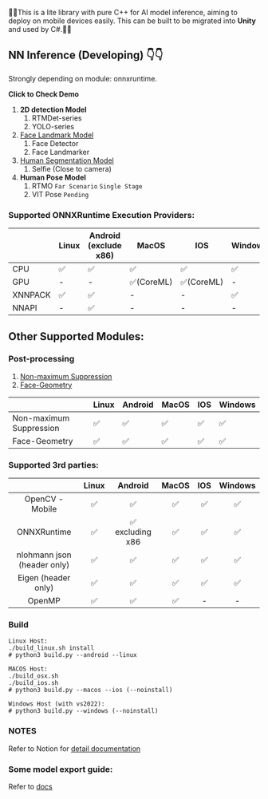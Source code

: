 👏👋This is a lite library with pure C++ for AI model inference, aiming to deploy on mobile devices easily. This can be built to be migrated into **Unity** and used by C#.🎉🎉

## NN Inference (Developing) 👇👇

Strongly depending on module: onnxruntime.

**Click to Check Demo**

1. **2D detection Model**
    1. RTMDet-series
    2. YOLO-series
2. [Face Landmark Model](https://github.com/Som5ra/AI-Engine/blob/main/media/demo/face_geometry_demo.gif)
    1. Face Detector
    2. Face Landmarker
3. [Human Segmentation Model](https://github.com/Som5ra/AI-Engine/blob/main/media/demo/human_segmentation_demo.gif)
    1. Selfie (Close to camera)
4. **Human Pose Model**
    1. RTMO `Far Scenario`   `Single Stage`
    2. VIT Pose `Pending`

### Supported ONNXRuntime Execution Providers:
|         | Linux | Android (exclude x86) | MacOS     | IOS       | Windows |
|---------|-------|-----------------------|-----------|-----------|---------|
| CPU     | ✅     | ✅                     | ✅         | ✅         | ✅       |
| GPU     | -     | -                     | ✅(CoreML) | ✅(CoreML) | -       |
| XNNPACK | ✅     | ✅                     | -         | -         | ✅       |
| NNAPI   | -     | ✅                     | -         | -         | -       |

## Other Supported Modules:

### Post-processing

1. [Non-maximum Suppression](https://www.notion.so/Post-Processing-NMS-13b5f7c72a4a804b8751ea6bf1272c3c?pvs=21)
2. [Face-Geometry](https://www.notion.so/Post-Processing-Face-Geometry-13b5f7c72a4a809bbd5cdc7ccfea48ca?pvs=21)

|                         | Linux | Android | MacOS | IOS | Windows |
|-------------------------|-------|---------|-------|-----|---------|
| Non-maximum Suppression | ✅     | ✅       | ✅     | ✅   | ✅       |
| Face-Geometry           | ✅     | ✅       | ✅     | ✅   | ✅       |


### Supported 3rd parties:
|                             | Linux |     Android    | MacOS | IOS | Windows |
|:---------------------------:|:-----:|:--------------:|:-----:|:---:|:-------:|
|       OpenCV - Mobile       | ✅     | ✅              | ✅     | ✅   | ✅       |
|         ONNXRuntime         | ✅     | ✅ excluding x86 | ✅     | ✅   | ✅       |
| nlohmann json (header only) | ✅     | ✅              | ✅     | ✅   | ✅       |
|     Eigen (header only)     | ✅     | ✅              | ✅     | ✅   | ✅       |
|            OpenMP           | ✅     | ✅              | ✅     | -   | -       |

### Build

```
Linux Host:
./build_linux.sh install
# python3 build.py --android --linux

MACOS Host:
./build_osx.sh
./build_ios.sh
# python3 build.py --macos --ios (--noinstall)

Windows Host (with vs2022):
# python3 build.py --windows (--noinstall)
```

### NOTES
Refer to Notion for [detail documentation](https://www.notion.so/gustolabs/AI-Engine-Build-Process-13b5f7c72a4a80b0b8c4e3a31933caa3)

### Some model export guide:
Refer to [docs](https://github.com/Som5ra/AI-Engine/blob/main/model_tools/export_onnx_mmdetection.md)